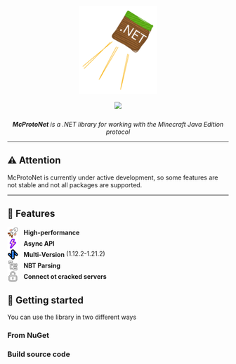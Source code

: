 ﻿<h1 align="center">
     <img height="200" alt="Fiber" src="assets/icon.svg">


  <br>
  <a href="https://www.nuget.org/packages/McProtoNet">
    <img src="https://img.shields.io/nuget/v/McProtoNet?style=for-the-badge">
  </a>

</h1>
<p align="center">
  <em>
    <b>McProtoNet</b> is a .NET library for working with the Minecraft Java Edition protocol 
    </em>
</p>

---
## ⚠️ **Attention**
McProtoNet is currently under active development, so some features are not stable and not all packages are supported.

---

## 🎯 Features


<ul style="list-style-type: none; padding-left: 0;">
    <li>
        <img valign="middle"  src="assets/performance.svg" alt="Icon 1" style="width: 25px;vertical-align: middle; margin-right: 8px;">
        <strong valign="middle" style="vertical-align: middle">High-performance</strong>
    </li>
    <li>
        <img valign="middle"  src="assets/async.svg" alt="Icon 2" style="width: 25px; vertical-align: middle; margin-right: 8px">
        <strong valign="middle"  style="vertical-align: middle">Async API</strong>
    </li>
    <li>
        <img valign="middle"  src="assets/multiversion.svg" alt="Icon 3" style="width: 25px; vertical-align: middle; margin-right: 8px;">
        <strong valign="middle"  style="vertical-align: middle">Multi-Version</strong> (1.12.2-1.21.2)
    </li>
    <li>
        <img valign="middle" src="assets/nbt.svg" alt="Icon 3" style="width: 25px; vertical-align: middle; margin-right: 8px;">
        <strong valign="middle"  style="vertical-align: middle">NBT Parsing</strong>
    </li>
    <li>
        <img valign="middle" src="assets/cracked.svg" alt="Icon 3" style="width: 25px; vertical-align: middle; margin-right: 8px;">
        <strong valign="middle" style="vertical-align: middle">Connect ot cracked servers</strong>
    </li>
</ul>

## 🚀 Getting started

You can use the library in two different ways

### From NuGet

### Build source code


